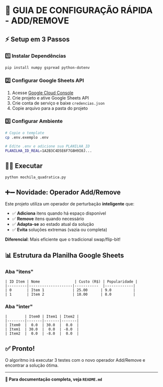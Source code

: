 # 🎯 GUIA DE CONFIGURAÇÃO RÁPIDA - ADD/REMOVE

## ⚡ Setup em 3 Passos

### 1️⃣ **Instalar Dependências**
```bash
pip install numpy gspread python-dotenv
```

### 2️⃣ **Configurar Google Sheets API**
1. Acesse [Google Cloud Console](https://console.cloud.google.com/)
2. Crie projeto e ative Google Sheets API
3. Crie conta de serviço e baixe `credencias.json`
4. Copie arquivo para a pasta do projeto

### 3️⃣ **Configurar Ambiente**
```bash
# Copie o template
cp .env.exemplo .env

# Edite .env e adicione sua PLANILHA_ID
PLANILHA_ID_REAL=1A2B3C4D5E6F7G8H9I0J...
```

## 🏃‍♂️ Executar
```bash
python mochila_quadratica.py
```

## ➕➖ **Novidade: Operador Add/Remove**

Este projeto utiliza um operador de perturbação **inteligente** que:
- ✅ **Adiciona** itens quando há espaço disponível
- ✅ **Remove** itens quando necessário
- ✅ **Adapta-se** ao estado atual da solução
- ✅ **Evita** soluções extremas (vazia ou completa)

**Diferencial**: Mais eficiente que o tradicional swap/flip-bit!

## 📊 **Estrutura da Planilha Google Sheets**

### Aba "itens"
```
| ID Item | Nome                | Custo (R$) | Popularidade |
|---------|--------------------|-----------  |-------------|
| 0       | Item 1             | 25.00      | 9.0          |
| 1       | Item 2             | 10.00      | 8.0          |
```

### Aba "inter"
```
|        | Item0 | Item1 | Item2 |
|--------|-------|-------|-------|
| Item0  |  0.0  | 30.0  |  0.0  |
| Item1  | 30.0  |  0.0  | -8.0  |
| Item2  |  0.0  | -8.0  |  0.0  |
```

## ✅ **Pronto!**
O algoritmo irá executar 3 testes com o novo operador Add/Remove e encontrar a solução ótima.

---
**📝 Para documentação completa, veja `README.md`**

